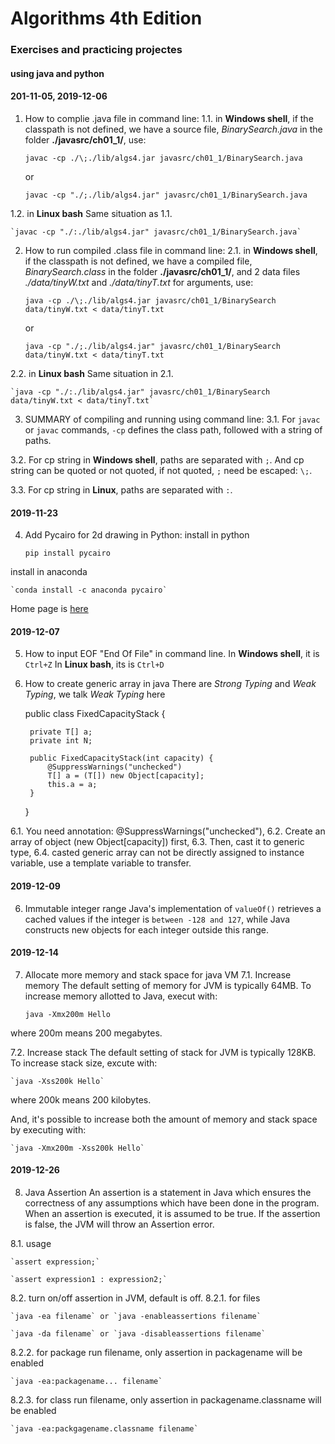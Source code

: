 # Algorithms 4th Edition
### Exercises and practicing projectes
#### using java and python

#### 201-11-05, 2019-12-06
1. How to complie .java file in command line:
1.1. in **Windows shell**, 
if the classpath is not defined, we have a source file, 
*BinarySearch.java* in the folder **./javasrc/ch01_1/**, use:

    `javac -cp ./\;./lib/algs4.jar javasrc/ch01_1/BinarySearch.java`

    or

    `javac -cp "./;./lib/algs4.jar" javasrc/ch01_1/BinarySearch.java`

1.2. in **Linux bash**
Same situation as 1.1.

    `javac -cp "./:./lib/algs4.jar" javasrc/ch01_1/BinarySearch.java`



2. How to run compiled .class file in command line:
2.1. in **Windows shell**, if the classpath is not defined, we have a compiled file,
*BinarySearch.class* in the folder **./javasrc/ch01_1/**, and 2 data files 
*./data/tinyW.txt* and *./data/tinyT.txt* for arguments, use:

    `java -cp ./\;./lib/algs4.jar javasrc/ch01_1/BinarySearch data/tinyW.txt < data/tinyT.txt`

    or

    `java -cp "./;./lib/algs4.jar" javasrc/ch01_1/BinarySearch data/tinyW.txt < data/tinyT.txt`

2.2. in **Linux bash**
Same situation in 2.1.

    `java -cp "./:./lib/algs4.jar" javasrc/ch01_1/BinarySearch data/tinyW.txt < data/tinyT.txt`


3. SUMMARY of compiling and running using command line: 
3.1. For `javac` or `javac` commands, `-cp` defines the class path, followed with a string 
of paths.

3.2. For cp string in **Windows shell**, paths are separated with `;`. And cp string can be quoted or 
not quoted, if not quoted, `;` need be escaped: `\;`.

3.3. For cp string in **Linux**, paths are separated with `:`.


#### 2019-11-23
4. Add Pycairo for 2d drawing in Python:
install in python

    `pip install pycairo`

install in anaconda

    `conda install -c anaconda pycairo`

Home page is [here](https://pycairo.readthedocs.io/en/latest/)


#### 2019-12-07
5. How to input EOF "End Of File" in command line.
In **Windows shell**, it is `Ctrl+Z`
In **Linux bash**, its is `Ctrl+D`

6. How to create generic array in java
There are *Strong Typing* and *Weak Typing*, we talk *Weak Typing* here

    public class FixedCapacityStack<T> {

        private T[] a;
        private int N;

        public FixedCapacityStack(int capacity) {
            @SuppressWarnings("unchecked")
            T[] a = (T[]) new Object[capacity];
            this.a = a;
        }
    }

6.1. You need annotation: @SuppressWarnings("unchecked"),
6.2. Create an array of object (new Object[capacity]) first,
6.3. Then, cast it to generic type,
6.4. casted generic array can not be directly assigned to instance variable, use a template variable to transfer.

#### 2019-12-09
6. Immutable integer range
Java's implementation of `valueOf()` retrieves a cached values if the integer is `between -128 and 127`,
while Java constructs new objects for each integer outside this range. 

#### 2019-12-14
7. Allocate more memory and stack space for java VM
7.1. Increase memory
The default setting of memory for JVM is typically 64MB. To increase memory allotted to Java, execut with:
 
    `java -Xmx200m Hello` 
    
where 200m means 200 megabytes.

7.2. Increase stack
The default setting of stack for JVM is typically 128KB. To increase stack size, excute with:

    `java -Xss200k Hello`

where 200k means 200 kilobytes.

And, it's possible to increase both the amount of memory and stack space by executing with:

    `java -Xmx200m -Xss200k Hello`

#### 2019-12-26
8. Java Assertion
An assertion is a statement in Java which ensures the correctness of any assumptions which have been done in the program. When an assertion is executed, it is assumed to be true. If the assertion is false, the JVM will throw an Assertion error.

8.1. usage

    `assert expression;`

    `assert expression1 : expression2;`

8.2. turn on/off assertion in JVM, default is off.
8.2.1. for files

    `java -ea filename` or `java -enableassertions filename`

    `java -da filename` or `java -disableassertions filename`

8.2.2. for package
run filename, only assertion in packagename will be enabled

    `java -ea:packagename... filename`

8.2.3. for class
run filename, only assertion in packagename.classname will be enabled

    `java -ea:packgagename.classname filename`




